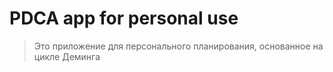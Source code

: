 # PDCA app for personal use
> Это приложение для персонального планирования, основанное на цикле Деминга
